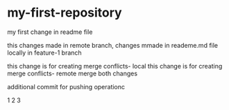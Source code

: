 # my-first-repository

my first change in readme file

this changes made in remote branch, changes mmade in reademe.md file locally in feature-1 branch

this change is for creating merge conflicts- local
this change is for creating merge conflicts- remote
merge both changes

additional commit for pushing operationc

1
2
3
